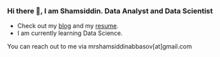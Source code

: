### Hi there 👋, I am Shamsiddin. Data Analyst and Data Scientist

- Check out my [blog](https://shamsiddinabbasov.medium.com) and my [resume](https://github.com/shamsiddin-abbasov/shamsiddin-abbasov-resume/blob/main/README.md).
- I am currently learning Data Science.

You can reach out to me via mrshamsiddinabbasov[at]gmail.com
